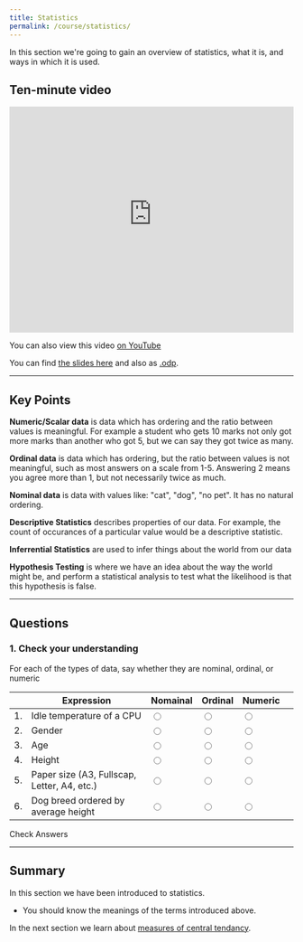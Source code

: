 ```yaml
---
title: Statistics
permalink: /course/statistics/
---
```


In this section we're going to gain an overview of statistics, what it is, and ways in which it is used.

## Ten-minute video

<iframe width="100%" height="400px" src="https://www.youtube-nocookie.com/embed/iP61hCchq-E" frameborder="0" allow="accelerometer; autoplay; clipboard-write; encrypted-media; gyroscope; picture-in-picture" allowfullscreen></iframe>

You can also view this video [on YouTube](https://youtu.be/iP61hCchq-E)

You can find [the slides here](/assets/slides/descriptive-statistics/statistics.pdf) and also as [.odp](/assets/slides/descriptive-statistics/statistics.odp).

---

## Key Points

**Numeric/Scalar data** is data which has ordering and the ratio between values is meaningful. For example a student who gets 10 marks not only got more marks than another who got 5, but we can say they got twice as many.

**Ordinal data** is data which has ordering, but the ratio between values is not meaningful, such as most answers on a scale from 1-5. Answering 2 means you agree more than 1, but not necessarily twice as much.

**Nominal data** is data with values like: "cat", "dog", "no pet". It has no natural ordering.

**Descriptive Statistics** describes properties of our data. For example, the count of occurances of a particular value would be a descriptive statistic. 

**Inferrential Statistics** are used to infer things about the world from our data

**Hypothesis Testing** is where we have an idea about the way the world might be, and perform a statistical analysis to test what the likelihood is that this hypothesis is false.

---

## Questions

### 1. Check your understanding

For each of the types of data, say whether they are nominal, ordinal, or numeric

|    | Expression | Nomainal | Ordinal | Numeric | |
| -- | ---------- | ---- | -----  | ------ |--|
| 1. | Idle temperature of a CPU  | <input type="radio" name="q11" id="q11t" value="t"/> | <input type="radio" name="q11" id="q11f" value="f"/> | <input type="radio" name="q11" id="q11n"  data-answer value="n"/> | <span id="q11c" style="display:inline-block"></span> |
| 2. | Gender | <input type="radio" name="q12" id="q12t"  data-answer  value="t"/> | <input type="radio" name="q12" id="q12f"  value="f"/> | <input type="radio" name="q12" id="q12n" value="n"/> | <span id="q12c" style="display:inline-block"></span>  |
| 3. | Age | <input type="radio" name="q13" id="q13t" value="t"/> | <input type="radio" name="q13" id="q13f" data-answer  value="f"/> | <input type="radio" name="q13" id="q13n"   data-answer  value="n"/> | <span id="q13c" style="display:inline-block"></span> |
| 4. | Height | <input type="radio" name="q14" id="q14t"   value="t"/> | <input type="radio" name="q14" id="q14f" value="f"/> | <input type="radio" name="q14" id="q14n"  data-answer  value="n"/> | <span id="q14c" style="display:inline-block"></span> |
| 5. | Paper size (A3, Fullscap, Letter, A4, etc.) | <input type="radio" name="q15" id="q15t"  value="t"/> | <input type="radio" data-answer name="q15" id="q15f" value="f"/> | <input type="radio" name="q15" id="q15n" value="n"/> |<span id="q15c" style="display:inline-block"></span> |
| 6. | Dog breed ordered by average height | <input type="radio" name="q16" id="q16t"  value="t"/> | <input type="radio" name="q16" data-answer  id="q16f" value="f"/> | <input type="radio" name="q16" id="q16n" value="n"/> | <span id="q16c" style="display:inline-block"></span> |

<a class="btn btn-primary" type="submit" onClick="checkAnswers('q1')">Check Answers</a>
<script src="/assets/js/check.js"></script>
---

## Summary

In this section we have been introduced to statistics.

* You should know the meanings of the terms introduced above.

In the next section we learn about [measures of central tendancy](../central-tendency/).